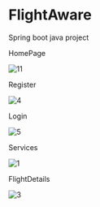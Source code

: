# FlightAware
Spring boot java project

HomePage

![11](https://user-images.githubusercontent.com/93468770/212815270-7aeebdd4-c99f-4591-a1d0-cf2e8bd1ed65.png)


Register

![4](https://user-images.githubusercontent.com/93468770/212814550-64fc6346-7c55-4db9-b51d-dee74389bbd1.png)



Login

![5](https://user-images.githubusercontent.com/93468770/212814348-b91b0022-4ceb-4a3b-896b-a4742cdceb61.png)

Services

![1](https://user-images.githubusercontent.com/93468770/212814070-5fe0429c-81b5-41c9-9343-671a1024280b.png)

FlightDetails

![3](https://user-images.githubusercontent.com/93468770/212815762-e60f5c78-c1a7-419b-a18e-d321f82630fc.png)
